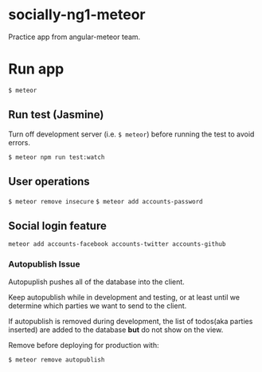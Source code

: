# socially-ng1-meteor
Practice app from angular-meteor team.

# Run app
  `$ meteor`

## Run test (Jasmine)
Turn off development server (i.e. `$ meteor`) before running the test to avoid errors.

  `$ meteor npm run test:watch`

## User operations

   `$ meteor remove insecure`
   `$ meteor add accounts-password`

## Social login feature

   `meteor add accounts-facebook accounts-twitter accounts-github`

### Autopublish Issue
  Autopuplish pushes all of the database into the client.

  Keep autopublish while in development and testing, or at least until we determine which parties we want to send to the client.

  If autopublish is removed during development, the list of todos(aka parties inserted) are added to the database **but** do not show on the view.

  Remove before deploying for production with:

  `$ meteor remove autopublish`
